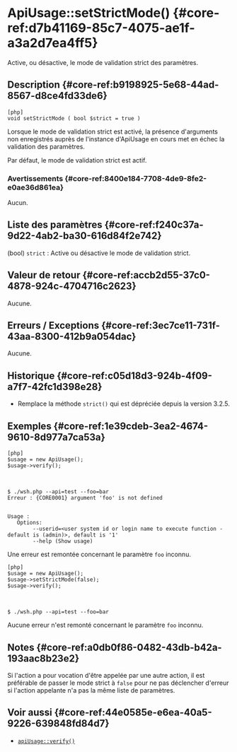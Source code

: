 # ApiUsage::setStrictMode() {#core-ref:d7b41169-85c7-4075-ae1f-a3a2d7ea4ff5}

<div class="short-description">
Active, ou désactive, le mode de validation strict des paramètres.
</div>

## Description {#core-ref:b9198925-5e68-44ad-8567-d8ce4fd33de6}

    [php]
    void setStrictMode ( bool $strict = true )

Lorsque le mode de validation strict est activé, la présence d'arguments
non enregistrés auprès de l'instance d'ApiUsage en cours met en échec la 
validation des paramètres.

Par défaut, le mode de validation strict est actif.

### Avertissements {#core-ref:8400e184-7708-4de9-8fe2-e0ae36d861ea}

Aucun.

## Liste des paramètres {#core-ref:f240c37a-9d22-4ab2-ba30-616d84f2e742}

(bool) `strict`
:   Active ou désactive le mode de validation strict.

## Valeur de retour {#core-ref:accb2d55-37c0-4878-924c-4704716c2623}

Aucune.

## Erreurs / Exceptions {#core-ref:3ec7ce11-731f-43aa-8300-412b9a054dac}

Aucune.

## Historique {#core-ref:c05d18d3-924b-4f09-a7f7-42fc1d398e28}

*   Remplace la méthode `strict()` qui est dépréciée depuis la version 3.2.5.

## Exemples {#core-ref:1e39cdeb-3ea2-4674-9610-8d977a7ca53a}

    [php]
    $usage = new ApiUsage();
    $usage->verify();

&nbsp;

    $ ./wsh.php --api=test --foo=bar
    Erreur : {CORE0001} argument 'foo' is not defined
    
    
    Usage :
       Options:
            --userid=<user system id or login name to execute function - default is (admin)>, default is '1'
            --help (Show usage) 

Une erreur est remontée concernant le paramètre `foo` inconnu.

    [php]
    $usage = new ApiUsage();
    $usage->setStrictMode(false);
    $usage->verify();

&nbsp;

    $ ./wsh.php --api=test --foo=bar

Aucune erreur n'est remonté concernant le paramètre `foo` inconnu.

## Notes {#core-ref:a0db0f86-0482-43db-b42a-193aac8b23e2}

Si l'action a pour vocation d'être appelée par une autre action, il est 
préférable de passer le mode strict à `false` pour ne pas déclencher d'erreur
si l'action appelante n'a pas la même liste de paramètres.

## Voir aussi {#core-ref:44e0585e-e6ea-40a5-9226-639848fd84d7}

*   [`apiUsage::verify()`][apiUsage_verify]

<!-- links -->
[apiUsage_verify]: #core-ref:26496476-30f7-4e64-979a-fb019d762b7b